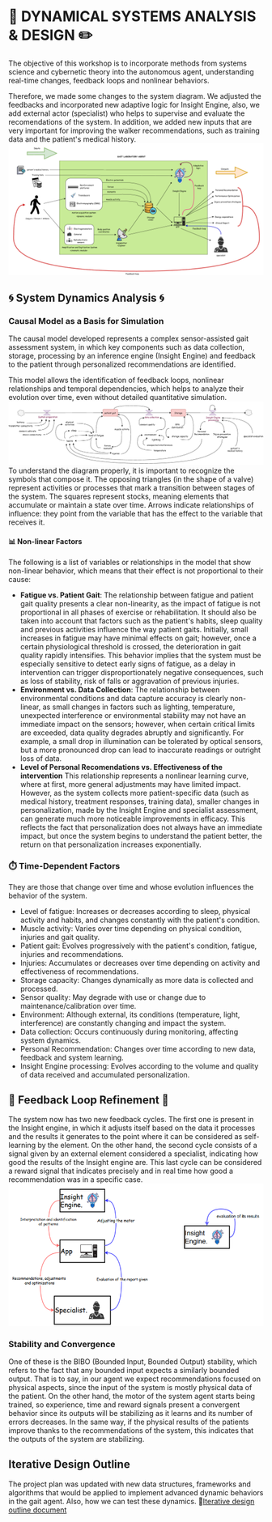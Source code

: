 # 🤖 DYNAMICAL SYSTEMS ANALYSIS & DESIGN ✏️
The objective of this workshop is to incorporate methods from systems science and cybernetic theory into the autonomous agent, understanding real-time changes, feedback loops and nonlinear behaviors.<br>

Therefore, we made some changes to the system diagram. We adjusted the feedbacks and incorporated new adaptive logic for Insight Engine, also, we add external actor (specialist) who helps to supervise and evaluate the recomendations of the system. In addition, we added new inputs that are very important for improving the walker recommendations, such as training data and the patient's medical history.<br>
![System_diagram_v2](diagrams/system_diagram.png)

## 🌀 System Dynamics Analysis 🌀
### Causal Model as a Basis for Simulation
The causal model developed represents a complex sensor-assisted gait assessment system, in which key components such as data collection, storage, processing by an inference engine (Insight Engine) and feedback to the patient through personalized recommendations are identified. <br>

This model allows the identification of feedback loops, nonlinear relationships and temporal dependencies, which helps to analyze their evolution over time, even without detailed quantitative simulation. <br>
![Feedback_loop_InightEngine](diagrams/causal_diagram.png)
To understand the diagram properly, it is important to recognize the symbols that compose it. The opposing triangles (in the shape of a valve) represent activities or processes that mark a transition between stages of the system. The squares represent stocks, meaning elements that accumulate or maintain a state over time. Arrows indicate relationships of influence: they point from the variable that has the effect to the variable that receives it.
#### 📊 Non-linear Factors
The following is a list of variables or relationships in the model that show non-linear behavior, which means that their effect is not proportional to their cause:
- **Fatigue vs. Patient Gait**:
The relationship between fatigue and patient gait quality presents a clear non-linearity, as the impact of fatigue is not proportional in all phases of exercise or rehabilitation. It should also be taken into account that factors such as the patient's habits, sleep quality and previous activities influence the way patient gaits. Initially, small increases in fatigue may have minimal effects on gait; however, once a certain physiological threshold is crossed, the deterioration in gait quality rapidly intensifies. This behavior implies that the system must be especially sensitive to detect early signs of fatigue, as a delay in intervention can trigger disproportionately negative consequences, such as loss of stability, risk of falls or aggravation of previous injuries. 
- **Environment vs. Data Collection**: 
The relationship between environmental conditions and data capture accuracy is clearly non-linear, as small changes in factors such as lighting, temperature, unexpected interference or environmental stability may not have an immediate impact on the sensors; however, when certain critical limits are exceeded, data quality degrades abruptly and significantly. For example, a small drop in illumination can be tolerated by optical sensors, but a more pronounced drop can lead to inaccurate readings or outright loss of data.
- **Level of Personal Recomendations vs. Effectiveness of the intervention**
This relationship represents a nonlinear learning curve, where at first, more general adjustments may have limited impact. However, as the system collects more patient-specific data (such as medical history, treatment responses, training data), smaller changes in personalization, made by the Insight Engine and specialist assessment, can generate much more noticeable improvements in efficacy. This reflects the fact that personalization does not always have an immediate impact, but once the system begins to understand the patient better, the return on that personalization increases exponentially.

### ⏱️ Time-Dependent Factors
They are those that change over time and whose evolution influences the behavior of the system.

- Level of fatigue: Increases or decreases according to sleep, physical activity and habits, and changes constantly with the patient's condition.
- Muscle activity: Varies over time depending on physical condition, injuries and gait quality.
- Patient gait: Evolves progressively with the patient's condition, fatigue, injuries and recommendations.
- Injuries: Accumulates or decreases over time depending on activity and effectiveness of recommendations.
- Storage capacity: Changes dynamically as more data is collected and processed.
- Sensor quality: May degrade with use or change due to maintenance/calibration over time.
- Environment: Although external, its conditions (temperature, light, interference) are constantly changing and impact the system.
- Data collection: Occurs continuously during monitoring, affecting system dynamics.
- Personal Recommendation: Changes over time according to new data, feedback and system learning.
- Insight Engine processing: Evolves according to the volume and quality of data received and accumulated personalization.

## 🔄 Feedback Loop Refinement 🔄
The system now has two new feedback cycles. The first one is present in the Insight engine, in which it adjusts itself based on the data it processes and the results it generates to the point where it can be considered as self-learning by the element. On the other hand, the second cycle consists of a signal given by an external element considered a specialist, indicating how good the results of the Insight engine are. This last cycle can be considered a reward signal that indicates precisely and in real time how good a recommendation was in a specific case. <br>
![Feedback_loop_InightEngine](diagrams/feedback_loops.png)

### Stability and Convergence
One of these is the BIBO (Bounded Input, Bounded Output) stability, which refers to the fact that any bounded input expects a similarly bounded output. That is to say, in our agent we expect recommendations focused on physical aspects, since the input of the system is mostly physical data of the patient. On the other hand, the motor of the system agent starts being trained, so experience, time and reward signals present a convergent behavior since its outputs will be stabilizing as it learns and its number of errors decreases. In the same way, if the physical results of the patients improve thanks to the recommendations of the system, this indicates that the outputs of the system are stabilizing. <br>

## Iterative Design Outline
The project plan was updated with new data structures, frameworks and algorithms that would be applied to implement advanced dynamic behaviors in the gait agent. Also, how we can test these dynamics.
📍[Iterative design outline document](PreliminaryImplementationOutline.pdf)